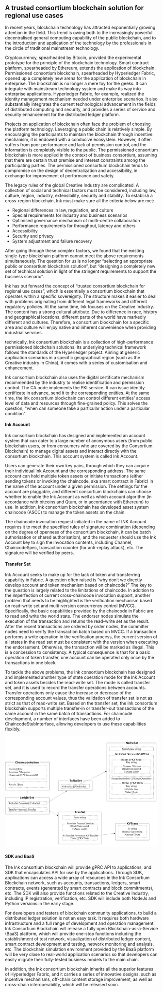 ## A trusted consortium blockchain solution for regional use cases

In recent years, blockchain technology has attracted exponentially growing attention in the field. This trend is owing both to the increasingly powerful decentralised general computing capability of the public blockchain, and to the introduction and application of the technology by the professionals in the circle of traditional mainstream technology.

Cryptocurrency, spearheaded by Bitcoin, provided the experimental prototype for the principle of the blockchain technology. Smart contract platform, spearheaded by Ethereum, extends the application of blockchain. Permissioned consortium blockchain, spearheaded by Hyperledger Fabric, opened up a completely new arena for the application of blockchain in enterprise. The blockchain is no longer a mere toy for the geeks. It can integrate with mainstream technology system and make its way into enterprise applications. Hyperledger Fabric, for example, realized the identity management mechanism needed under enterprise scenarios. It also substantially integrates the current technological advancement in the fields of distributed computing and security, and provides a series of service and security enhancement for the distributed ledger platform.

Projects on application of blockchain often face the problem of choosing the platform technology. Leveraging a public chain is relatively simple. By encouraging the participants to maintain the blockchain through incentive mechanism, it is endowed with a conducive ecosystem. However, it often suffers from poor performance and lack of permission control, and the information is completely visible to the public. The permissioned consortium blockchain is more applied in the context of business consortium, assuming that there are certain trust premise and interest constraints among the participating parties. The permissioned consortium blockchain tends to compromise on the design of decentralization and accessibility, in exchange for improvement of performance and safety.

The legacy rules of the global Creative Industry are complicated. A collection of social and technical factors must be considered, including law, culture, region, industry, extensibility, security and stability. To establish a cross-region blockchain, Ink must make sure all the criteria below are met:

* Regional differences in law, regulation, and culture
* Special requirements for industry and business scenarios
* Optimised governance mechanism of multi-centre collaboration
* Performance requirements for throughput, latency and others
* Accessibility
* Security and privacy
* System adjustment and failure recovery

After going through these complex factors, we found that the existing single-type blockchain platform cannot meet the above requirements simultaneously. The question for us is no longer “selecting an appropriate public or consortium blockchain solution”, but “designing a completely new set of technical solution in light of the stringent requirements to support the business scenario”.

Ink has put forward the concept of “trusted consortium blockchain for regional use cases”, which is essentially a consortium blockchain that operates within a specific sovereignty. The structure makes it easier to deal with problems originating from different legal frameworks and different regulatory policies. At the same time, Ink focuses on the Creative Industry. The content has a strong cultural attribute. Due to difference in race, history and geographical locations, different parts of the world have markedly different and cultures. Therefore, a consortium blockchain for a specific area and culture will enjoy native and inherent convenience when providing industrial services.

technically, Ink consortium blockchain is a collection of high-performance permissioned blockchain solutions. Its underlying technical framework follows the standards of the Hyperledger project. Aiming at generic application scenarios in a specific geographical region (such as the Creative industry in China), it comes with a series of customisation and enhancement.

Ink consortium blockchain also uses the digital certificate mechanism recommended by the industry to realise identification and permission control. The CA node implements the PKI service. It can issue identity certificate in advance, send it to the corresponding entities. At the same time, the Ink consortium blockchain can control different entities’ access level of data and resources through fine-grained policy. This solves the question, "when can someone take a particular action under a particular condition".

#### Ink Account

Ink consortium blockchain has designed and implemented an account system that can cater to a large number of anonymous users (from public blockchain users, or from consumers who are covered by the Consortium Blockchain) to manage digital assets and interact directly with the consortium blockchain. This account system is called Ink Account.

Users can generate their own key pairs, through which they can acquire their individual Ink Account and the corresponding address. The same account can hold multiple token assets or initiate transactions (either sending tokens or invoking the chaincode, aka smart contract in Fabric) in the name of the account under a given permission. The settings for the account are pluggable, and different consortium blockchains can choose whether to enable the Ink Account as well as which account algorithm (in accordance with bitcoins and Qtum, or in accordance with Ethereum) to use. In addition, Ink consortium blockchain has developed asset system chaincode (ASCC) to manage the token assets on the chain.

The chaincode invocation request initiated in the name of INK Account requires it to meet the specified rules of signature combination (depending on the degree of openness of the consortium blockchain, it can be batch authorisation or shared authorisation), and the requester should use the Ink Account key to sign the invocation contents, including Channel, ChaincodeSpec, transaction counter (for anti-replay attack), etc. The signature will be verified by peers.

#### Transfer Set

Ink Account seeks to make up for the lack of token and transferring capability in Fabric. A question often raised is “why don’t we directly develop account and token mechanism based on chaincode?” The key to the question is largely related to the limitations of chaincode. In addition to the imperfection of current cross-chaincode invocation support, another problem that needs to be highlighted is the verification mechanism based on read-write set and multi-version concurrency control (MVCC). Specifically, the basic capabilities provided by the chaincode in Fabric are to read and write the world state. The endorser nodes simulate the execution of the transaction and returns the read-write set as the result. After the recent transactions are ordered by order nodes, the committer nodes need to verify the transaction batch based on MVCC. If a transaction performs a write operation in the verification process, the current version of all states in the read set must be consistent with the version when executing the endorsement. Otherwise, the transaction will be marked as illegal. This is a concession to consistency. A typical consequence is that for a basic operation of token transfer, one account can be operated only once by the transactions in one block.

To tackle the above problems, the Ink consortium blockchain has designed and implemented another type of state operation mode for the Ink Account and token assets besides the read-write set. The mode is called transfer set, and it is used to record the transfer operations between accounts. Transfer operations only cause the increase or decrease of the corresponding account values, thus the validation of transfer set is not as strict as that of read-write set. Based on the transfer set, the Ink consortium blockchain supports multiple transfer-in or transfer-out transactions of the same account in the same batch of transactions. For chaincode development, a number of interfaces have been added to ChaincodeStubInterface, allowing developers to use these capabilities flexibly. 

![transfer_set](images/transet.png)

#### SDK and BaaS

The Ink consortium blockchain will provide gPRC API to applications, and SDK that encapsulates API for use by the applications. Through SDK, applications can access a wide array of resources in the Ink Consortium Blockchain network, such as accounts, transactions, ledgers, smart contracts, events (generated by smart contracts and block commitments), etc. The SDK will also provide functions related to the Creative Industry, including IP registration, verification, etc. SDK will include both NodeJs and Python versions in the early stage.

For developers and testers of blockchain community applications, to build a distributed ledger solution is not an easy task. It requires both hardware infrastructure and a full range of development and operation management. Ink Consortium Blockchain will release a fully open Blockchain-as-a-Service (BaaS) platform, which will provide one-stop functions including the establishment of test network, visualization of distributed ledger content, smart contract development and testing, network monitoring and analysis, etc. The blockchain simulation environment provided by the BaaS platform will be very close to real-world application scenarios so that developers can easily migrate their fully-tested business models to the main chain.

In addition, the Ink consortium blockchain inherits all the superior features of Hyperledger Fabric, and it carries a series of innovative designs, such as incentive mechanisms, off-chain content storage improvement, as well as cross-chain interoperability, which will be released soon.